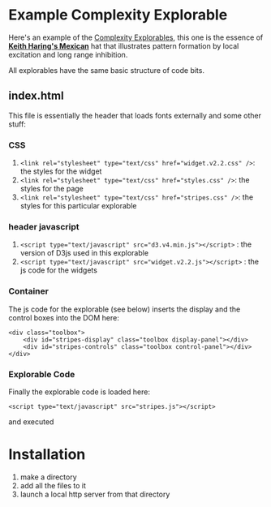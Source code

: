 # Example Complexity Explorable

Here's an example of the [Complexity Explorables](http://rocs.hu-berlin.de/explorables/), this one is the essence of [**Keith Haring's Mexican**](http://rocs.hu-berlin.de/explorables/explorables/stripes/) hat that illustrates pattern formation by local excitation and long range inhibition.

All explorables have the same basic structure of code bits.

## index.html

This file is essentially the header that loads fonts externally and some other stuff:

### CSS

1. `<link rel="stylesheet" type="text/css" href="widget.v2.2.css" />`: the styles for the widget
2. `<link rel="stylesheet" type="text/css" href="styles.css" />`: the styles for the page
3. `<link rel="stylesheet" type="text/css" href="stripes.css" />`: the styles for this particular explorable

### header javascript

1.  `<script type="text/javascript" src="d3.v4.min.js"></script>` : the version of D3js used in this explorable
2.  `<script type="text/javascript" src="widget.v2.2.js"></script>` : the js code for the widgets

### Container

The js code for the explorable (see below) inserts the display and the control boxes into the DOM here:

```
<div class="toolbox">
	<div id="stripes-display" class="toolbox display-panel"></div>
	<div id="stripes-controls" class="toolbox control-panel"></div>
</div>
```

### Explorable Code

Finally the explorable code is loaded here:

```
<script type="text/javascript" src="stripes.js"></script>
```

and executed

# Installation

1. make a directory
2. add all the files to it
3. launch a local http server from that directory


